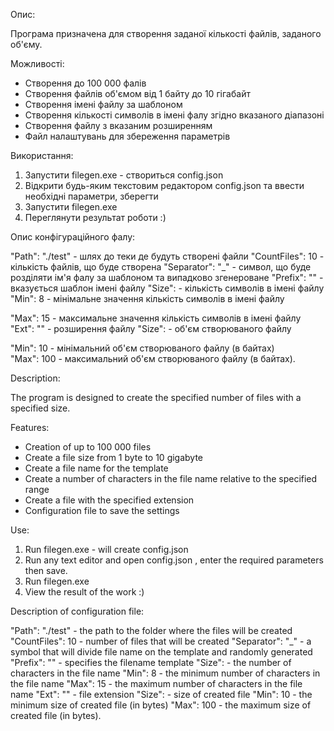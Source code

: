 Опис:

Програма призначена для створення заданої кількості файлів, заданого об'єму.

Можливості:

- Створення до 100 000 фалів
- Створення файлів об'ємом від 1 байту до 10 гігабайт
- Створення імені файлу за шаблоном
- Створення кількості символів в імені фалу згідно вказаного діапазоні
- Створення файлу з вказаним розширенням
- Файл налаштувань для збереження параметрів

Використання:

1) Запустити filegen.exe - створиться config.json
2) Відкрити будь-яким текстовим редактором config.json та ввести необхідні параметри, зберегти
3) Запустити filegen.exe
4) Переглянути результат роботи :)

Опис конфігураційного фалу:

"Path": "./test" - шлях до теки де будуть створені файли
"CountFiles": 10 - кількість файлів, що буде створена
"Separator": "_" - символ, що буде розділяти ім'я фалу за шаблоном та випадково згенероване
"Prefix": ""     - вказується шаблон імені файлу
"Size": 	 - кількість символів в імені файлу							
"Min": 8	 - мінімальне значення кількість символів в імені файлу	
			
"Max": 15  	 - максимальне значення кількість символів в імені файлу	
"Ext": ""	 - розширення файлу
"Size": 	 - об'єм створюваного файлу	
				
"Min": 10
	 - мінімальний об'єм створюваного файлу (в байтах)  			
"Max": 100 	 - максимальний об'єм створюваного файлу (в байтах). 


Description:

The program is designed to create the specified number of files with a specified size.

Features:

- Creation of up to 100 000 files
- Create a file size from 1 byte to 10 gigabyte
- Create a file name for the template
- Create a number of characters in the file name relative to the specified range
- Create a file with the specified extension
- Configuration file to save the settings

Use:

1) Run filegen.exe - will create config.json
2) Run any text editor and open config.json , enter the required parameters then save.
3) Run filegen.exe
4) View the result of the work :)

Description of configuration file:

"Path": "./test" - the path to the folder where the files will be created
"CountFiles": 10 - number of files that will be created
"Separator": "_" - a symbol that will divide file name on the template and randomly generated
"Prefix": ""     - specifies the filename template
"Size":          - the number of characters in the file name
"Min": 8         - the minimum number of characters in the file name
"Max": 15        - the maximum number of characters in the file name
"Ext": ""        - file extension
"Size":          - size of created file
"Min": 10        - the minimum size of created file (in bytes)
"Max": 100       - the maximum size of created file (in bytes).